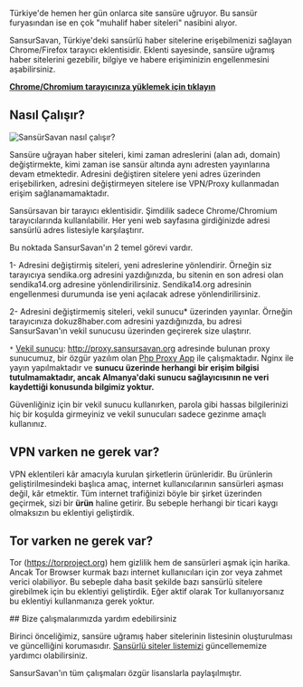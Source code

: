 Türkiye'de hemen her gün onlarca site sansüre uğruyor. Bu sansür furyasından ise en çok "muhalif haber siteleri" nasibini alıyor. 

SansurSavan, Türkiye'deki sansürlü haber sitelerine erişebilmenizi sağlayan Chrome/Firefox tarayıcı eklentisidir. Eklenti sayesinde, sansüre uğramış haber sitelerini gezebilir, bilgiye ve habere erişiminizin engellenmesini aşabilirsiniz.

[**Chrome/Chromium tarayıcınıza yüklemek için tıklayın**](https://chrome.google.com/webstore/detail/sans%C3%BCrsavan/iadmdopibichlaibpedpolfemeapmhdn)

## Nasıl Çalışır?

![SansürSavan nasıl çalışır?](https://github.com/kolektif/sansursavan/blob/gh-pages/sansursavan.png)

Sansüre uğrayan haber siteleri, kimi zaman adreslerini (alan adı, domain) değiştirmekte, kimi zaman ise sansür altında aynı adresten yayınlarına devam etmektedir. Adresini değiştiren sitelere yeni adres üzerinden erişebilirken, adresini değiştirmeyen sitelere ise VPN/Proxy kullanmadan erişim sağlanamamaktadır.

Sansürsavan bir tarayıcı eklentisidir. Şimdilik sadece Chrome/Chromium tarayıcılarında kullanılabilir. Her yeni web sayfasına girdiğinizde adresi sansürlü adres listesiyle karşılaştırır.

Bu noktada SansurSavan'ın 2 temel görevi vardır.

1- Adresini değiştirmiş siteleri, yeni adreslerine yönlendirir. Örneğin siz tarayıcıya sendika.org adresini yazdığınızda, bu sitenin en son adresi olan sendika14.org adresine yönlendirilirsiniz. Sendika14.org adresinin engellenmesi durumunda ise yeni açılacak adrese yönlendirilirsiniz.

2- Adresini değiştirmemiş siteleri, vekil sunucu* üzerinden yayınlar. Örneğin tarayıcınıza dokuz8haber.com adresini yazdığınızda, bu adresi SansurSavan'ın vekil sunucusu üzerinden geçirerek size ulaştırır.

`*` [Vekil sunucu](https://tr.wikipedia.org/wiki/Vekil_sunucu): http://proxy.sansursavan.org adresinde bulunan proxy sunucumuz, bir özgür yazılım olan [Php Proxy App](https://github.com/kolektif/php-proxy-app) ile çalışmaktadır. Nginx ile yayın yapılmaktadır ve **sunucu üzerinde herhangi bir erişim bilgisi tutulmamaktadır, ancak Almanya'daki sunucu sağlayıcısının ne veri kaydettiği konusunda bilgimiz yoktur.**

Güvenliğiniz için bir vekil sunucu kullanırken, parola gibi hassas bilgilerinizi hiç bir koşulda girmeyiniz ve vekil sunucuları sadece gezinme amaçlı kullanınız.

## VPN varken ne gerek var?

VPN eklentileri kâr amacıyla kurulan şirketlerin ürünleridir. Bu ürünlerin geliştirilmesindeki başlıca amaç, internet kullanıcılarının sansürleri aşması değil, kâr etmektir. Tüm internet trafiğinizi böyle bir şirket üzerinden geçirmek, sizi bir **ürün** haline getirir. Bu sebeple herhangi bir ticari kaygı olmaksızın bu eklentiyi geliştirdik.

## Tor varken ne gerek var?

Tor (https://torproject.org) hem gizlilik hem de sansürleri aşmak için harika. Ancak Tor Browser kurmak bazı internet kullanıcıları için zor veya zahmet verici olabiliyor. Bu sebeple daha basit şekilde bazı sansürlü sitelere girebilmek için bu eklentiyi geliştirdik. Eğer aktif olarak Tor kullanıyorsanız bu eklentiyi kullanmanıza gerek yoktur.

## Bize çalışmalarımızda yardım edebilirsiniz


Birinci önceliğimiz, sansüre uğramış haber sitelerinin listesinin oluşturulması ve güncelliğini korumasıdır. [Sansürlü siteler listemizi](https://github.com/kolektif/sansur-listesi/blob/master/liste.json) güncellememize yardımcı olabilirsiniz. 

SansurSavan'ın tüm çalışmaları özgür lisanslarla paylaşılmıştır. 
